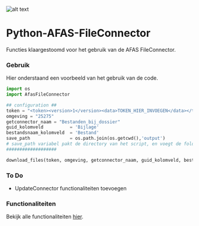 ![alt text](https://www.afas.nl/file/download/default/7FFDD0634D04FA4883D26EB42FC4FE8C/afas%20sw%20logo%20regel%20pms_5f293C%20pms_5f193C.png "AFAS Software logo")
# Python-AFAS-FileConnector
Functies klaargestoomd voor het gebruik van de AFAS FileConnector.

### Gebruik
Hier onderstaand een voorbeeld van het gebruik van de code.

```python
import os
import AfasFileConnector

## configuration ##
token = "<token><version>1</version><data>TOKEN_HIER_INVOEGEN</data></token>"
omgeving = "25275"
getconnector_naam = "Bestanden_bij_dossier"
guid_kolomveld          = 'Bijlage'
bestandsnaam_kolomveld  = 'Bestand'
save_path               = os.path.join(os.getcwd(),'output') 
# save_path variabel pakt de directory van het script, en voegt de folder 'output' toe aan dit path
###################

download_files(token, omgeving, getconnector_naam, guid_kolomveld, bestandsnaam_kolomveld, 0, 50, save_path)
```


### To Do
- UpdateConnector functionaliteiten toevoegen

### Functionaliteiten
Bekijk alle functionaliteiten [hier](https://github.com/jaelpijpers/Python-AFAS-FileConnector/blob/main/FUNCTIONALITEITEN.md).


